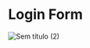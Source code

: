 # Login Form
![Sem título (2)](https://user-images.githubusercontent.com/45113260/104406331-d3d13000-553d-11eb-8caa-cbb43fcbab02.png)
